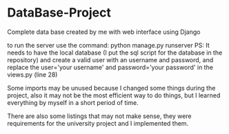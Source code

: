 # DataBase-Project
 Complete data base created by me with web interface using Django

to run the server use the command: python manage.py runserver
PS: It needs to have the local database (I put the sql script for the database in the repository) and create a valid user with an username and password, and replace the user='your username' and password='your password' in the views.py (line 28) 

Some imports may be unused because I changed some things during the project, also it may not be the most efficient way to do things, but I learned everything by myself in a short period of time.

There are also some listings that may not make sense, they were requirements for the university project and I implemented them.
